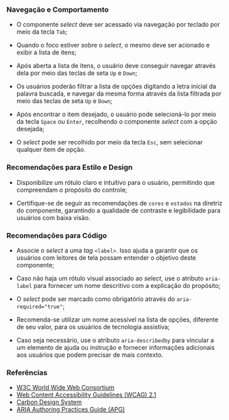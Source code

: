 ### Navegação e Comportamento

-   O componente *select* deve ser acessado via navegação por teclado por meio da tecla `Tab`;

-   Quando o foco estiver sobre o *select*, o mesmo deve ser acionado e exibir a lista de itens;

-   Após aberta a lista de itens, o usuário deve conseguir navegar através dela por meio das teclas de seta `Up` e `Down`;

-   Os usuários poderão filtrar a lista de opções digitando a letra inicial da palavra buscada, e navegar da mesma forma através da lista filtrada por meio das teclas de seta `Up` e `Down`;

-   Após encontrar o item desejado, o usuário pode selecioná-lo por meio da tecla `Space` ou `Enter`, recolhendo o componente *select* com a opção desejada;

-   O *select* pode ser recolhido por meio da tecla `Esc`, sem selecionar qualquer item de opção.

### Recomendações para Estilo e Design

-   Disponibilize um rótulo claro e intuitivo para o usuário, permitindo que compreendam o propósito do controle;

-   Certifique-se de seguir as recomendações de `cores` e `estados` na diretriz do componente, garantindo a qualidade de contraste e legibilidade para usuários com baixa visão.

### Recomendações para Código

-   Associe o *select* a uma *tag* `<label>`. Isso ajuda a garantir que os usuários com leitores de tela possam entender o objetivo deste componente;

-   Caso não haja um rótulo visual associado ao *select*, use o atributo `aria-label` para fornecer um nome descritivo com a explicação do propósito;

-   O *select* pode ser marcado como obrigatório através do `aria-required="true"`;

-   Recomenda-se utilizar um nome acessível na lista de opções, diferente de seu valor, para os usuários de tecnologia assistiva;

-   Caso seja necessário, use o atributo `aria-describedby` para vincular a um elemento de ajuda ou instrução e fornecer informações adicionais aos usuários que podem precisar de mais contexto.

### Referências

-   [W3C World Wide Web Consortium](https://www.w3.org/)
-   [Web Content Accessibility Guidelines (WCAG) 2.1](https://www.w3.org/TR/WCAG21/)
-   [Carbon Design System](https://carbondesignsystem.com/components/select/accessibility)
-   [ARIA Authoring Practices Guide (APG)](https://www.w3.org/WAI/ARIA/apg/patterns/combobox/)
